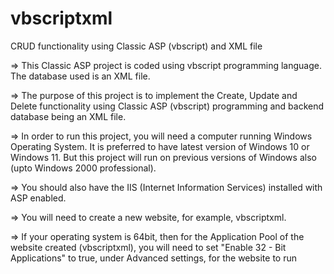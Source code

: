 # vbscriptxml
CRUD functionality using Classic ASP (vbscript) and XML file

=> This Classic ASP project is coded using vbscript programming language. The database used is an XML file.

=> The purpose of this project is to implement the Create, Update and Delete functionality using Classic ASP (vbscript) programming and backend database being an XML file.

=> In order to run this project, you will need a computer running Windows Operating System. It is preferred to have latest version of Windows 10 or Windows 11. But this project will run on previous versions of Windows also (upto Windows 2000 professional).

=> You should also have the IIS (Internet Information Services) installed with ASP enabled.

=> You will need to create a new website, for example, vbscriptxml.

=> If your operating system is 64bit, then for the Application Pool of the website created (vbscriptxml), you will need to set "Enable 32 - Bit Applications" to true, under Advanced settings, for the website to run
